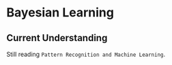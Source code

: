 # Bayesian Learning

## Current Understanding

Still reading `Pattern Recognition and Machine Learning`. 